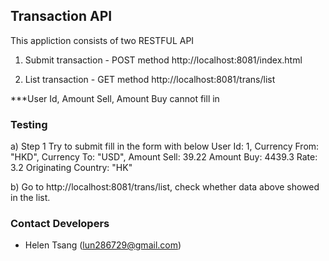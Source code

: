 ## Transaction API

This appliction consists of two RESTFUL API

1. Submit transaction - POST method
http://localhost:8081/index.html 

2. List transaction - GET method
http://localhost:8081/trans/list 

***User Id, Amount Sell, Amount Buy cannot fill in 

### Testing

a) Step 1
Try to submit fill in the form with below 
User Id: 1, 
Currency From: "HKD", 
Currency To: "USD", 
Amount Sell: 39.22
Amount Buy: 4439.3
Rate: 3.2
Originating Country:	 "HK"

b) Go to http://localhost:8081/trans/list, check whether data above showed in the list.


### Contact Developers

- Helen Tsang (lun286729@gmail.com)